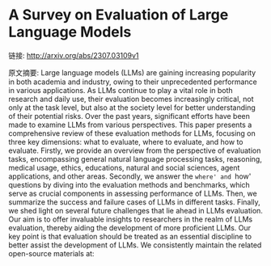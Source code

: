 # A Survey on Evaluation of Large Language Models

链接: http://arxiv.org/abs/2307.03109v1

原文摘要:
Large language models (LLMs) are gaining increasing popularity in both
academia and industry, owing to their unprecedented performance in various
applications. As LLMs continue to play a vital role in both research and daily
use, their evaluation becomes increasingly critical, not only at the task
level, but also at the society level for better understanding of their
potential risks. Over the past years, significant efforts have been made to
examine LLMs from various perspectives. This paper presents a comprehensive
review of these evaluation methods for LLMs, focusing on three key dimensions:
what to evaluate, where to evaluate, and how to evaluate. Firstly, we provide
an overview from the perspective of evaluation tasks, encompassing general
natural language processing tasks, reasoning, medical usage, ethics,
educations, natural and social sciences, agent applications, and other areas.
Secondly, we answer the `where' and `how' questions by diving into the
evaluation methods and benchmarks, which serve as crucial components in
assessing performance of LLMs. Then, we summarize the success and failure cases
of LLMs in different tasks. Finally, we shed light on several future challenges
that lie ahead in LLMs evaluation. Our aim is to offer invaluable insights to
researchers in the realm of LLMs evaluation, thereby aiding the development of
more proficient LLMs. Our key point is that evaluation should be treated as an
essential discipline to better assist the development of LLMs. We consistently
maintain the related open-source materials at:
